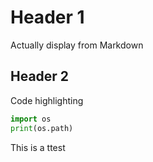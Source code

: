 # Header 1

Actually display from Markdown
## Header 2

Code highlighting

```python
import os
print(os.path)
```
<p> This is a ttest </p>

